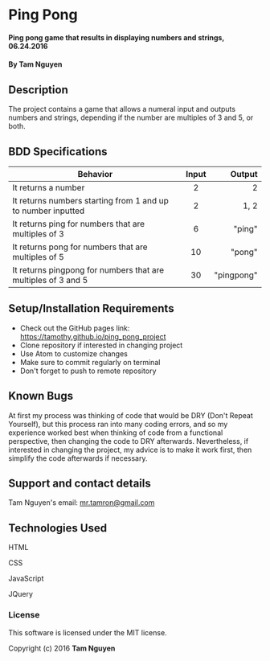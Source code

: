 # Ping Pong

#### Ping pong game that results in displaying numbers and strings, 06.24.2016

#### By Tam Nguyen

## Description

The project contains a game that allows a numeral input and outputs numbers and strings, depending if the number are multiples of 3 and 5, or both.

## BDD Specifications

| Behavior                                                          | Input         | Output    |
| ----------------------------------------------------------------- |:-------------:| ---------:|
| It returns a number                                               | 2             | 2         |
| It returns numbers starting from 1 and up to number inputted      | 2             | 1, 2      |
| It returns ping for numbers that are multiples of 3               | 6             | "ping"    |
| It returns pong for numbers that are multiples of 5               | 10            | "pong"    |
| It returns pingpong for numbers that are multiples of 3 and 5     | 30            | "pingpong"|

## Setup/Installation Requirements

* Check out the GitHub pages link: https://tamothy.github.io/ping_pong_project
* Clone repository if interested in changing project
* Use Atom to customize changes
* Make sure to commit regularly on terminal
* Don't forget to push to remote repository

## Known Bugs

At first my process was thinking of code that would be DRY (Don't Repeat Yourself), but this process ran into many coding errors, and so my experience worked best when thinking of code from a functional perspective, then changing the code to DRY afterwards. Nevertheless, if interested in changing the project, my advice is to make it work first, then simplify the code afterwards if necessary.

## Support and contact details

Tam Nguyen's email: mr.tamron@gmail.com

## Technologies Used

HTML

CSS

JavaScript

JQuery

### License

This software is licensed under the MIT license.

Copyright (c) 2016 **Tam Nguyen**

